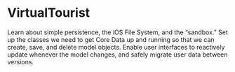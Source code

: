 # VirtualTourist
Learn about simple persistence, the iOS File System, and the “sandbox.” Set up the classes we need to get Core Data up and running so that we can create, save, and delete model objects. Enable user interfaces to reactively update whenever the model changes, and safely migrate user data between versions.
